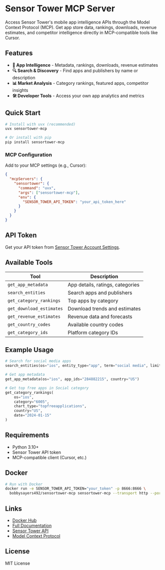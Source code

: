 # Sensor Tower MCP Server

Access Sensor Tower's mobile app intelligence APIs through the Model Context Protocol (MCP). Get app store data, rankings, downloads, revenue estimates, and competitor intelligence directly in MCP-compatible tools like Cursor.

## Features

- **📱 App Intelligence** - Metadata, rankings, downloads, revenue estimates
- **🔍 Search & Discovery** - Find apps and publishers by name or description  
- **📊 Market Analysis** - Category rankings, featured apps, competitor insights
- **🛠️ Developer Tools** - Access your own app analytics and metrics

## Quick Start

```bash
# Install with uvx (recommended)
uvx sensortower-mcp

# Or install with pip
pip install sensortower-mcp
```

### MCP Configuration

Add to your MCP settings (e.g., Cursor):

```json
{
  "mcpServers": {
    "sensortower": {
      "command": "uvx",
      "args": ["sensortower-mcp"],
      "env": {
        "SENSOR_TOWER_API_TOKEN": "your_api_token_here"
      }
    }
  }
}
```

## API Token

Get your API token from [Sensor Tower Account Settings](https://app.sensortower.com/users/edit/api-settings).

## Available Tools

| Tool | Description |
|------|-------------|
| `get_app_metadata` | App details, ratings, categories |
| `search_entities` | Search apps and publishers |
| `get_category_rankings` | Top apps by category |
| `get_download_estimates` | Download trends and estimates |
| `get_revenue_estimates` | Revenue data and forecasts |
| `get_country_codes` | Available country codes |
| `get_category_ids` | Platform category IDs |

## Example Usage

```python
# Search for social media apps
search_entities(os="ios", entity_type="app", term="social media", limit=10)

# Get app metadata
get_app_metadata(os="ios", app_ids="284882215", country="US")

# Get top free apps in Social category
get_category_rankings(
    os="ios", 
    category="6005", 
    chart_type="topfreeapplications", 
    country="US", 
    date="2024-01-15"
)
```

## Requirements

- Python 3.10+
- Sensor Tower API token
- MCP-compatible client (Cursor, etc.)

## Docker

```bash
# Run with Docker
docker run -e SENSOR_TOWER_API_TOKEN="your_token" -p 8666:8666 \
  bobbysayers492/sensortower-mcp sensortower-mcp --transport http --port 8666
```

## Links

- [Docker Hub](https://hub.docker.com/r/bobbysayers492/sensortower-mcp)
- [Full Documentation](https://github.com/sensortower/sensortower-mcp)
- [Sensor Tower API](https://docs.sensortower.com/)
- [Model Context Protocol](https://modelcontextprotocol.io/)

## License

MIT License 